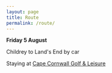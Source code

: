 ```yaml
---
layout: page
title: Route
permalink: /route/
---
```



**Friday 5 August**

Childrey to Land's End by car

Staying at [Cape Cornwall Golf & Leisure](http://capecornwallgolfclub.co.uk/)